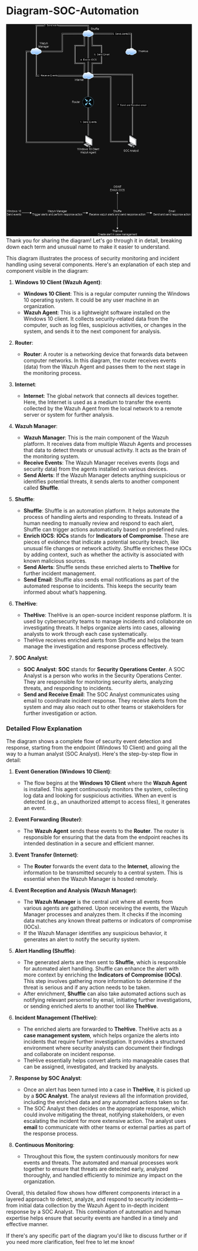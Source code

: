 # Diagram-SOC-Automation
![SOC Automation Diagram](SOC-Automation.drawio.png)
Thank you for sharing the diagram! Let's go through it in detail, breaking down each term and unusual name to make it easier to understand.

This diagram illustrates the process of security monitoring and incident handling using several components. Here's an explanation of each step and component visible in the diagram:

1. **Windows 10 Client (Wazuh Agent)**:
   - **Windows 10 Client**: This is a regular computer running the Windows 10 operating system. It could be any user machine in an organization.
   - **Wazuh Agent**: This is a lightweight software installed on the Windows 10 client. It collects security-related data from the computer, such as log files, suspicious activities, or changes in the system, and sends it to the next component for analysis.

2. **Router**:
   - **Router**: A router is a networking device that forwards data between computer networks. In this diagram, the router receives events (data) from the Wazuh Agent and passes them to the next stage in the monitoring process.

3. **Internet**:
   - **Internet**: The global network that connects all devices together. Here, the Internet is used as a medium to transfer the events collected by the Wazuh Agent from the local network to a remote server or system for further analysis.

4. **Wazuh Manager**:
   - **Wazuh Manager**: This is the main component of the Wazuh platform. It receives data from multiple Wazuh Agents and processes that data to detect threats or unusual activity. It acts as the brain of the monitoring system.
   - **Receive Events**: The Wazuh Manager receives events (logs and security data) from the agents installed on various devices.
   - **Send Alerts**: If the Wazuh Manager detects anything suspicious or identifies potential threats, it sends alerts to another component called **Shuffle**.

5. **Shuffle**:
   - **Shuffle**: Shuffle is an automation platform. It helps automate the process of handling alerts and responding to threats. Instead of a human needing to manually review and respond to each alert, Shuffle can trigger actions automatically based on predefined rules.
   - **Enrich IOCS**: **IOCs** stands for **Indicators of Compromise**. These are pieces of evidence that indicate a potential security breach, like unusual file changes or network activity. Shuffle enriches these IOCs by adding context, such as whether the activity is associated with known malicious sources.
   - **Send Alerts**: Shuffle sends these enriched alerts to **TheHive** for further incident management.
   - **Send Email**: Shuffle also sends email notifications as part of the automated response to incidents. This keeps the security team informed about what’s happening.

6. **TheHive**:
   - **TheHive**: TheHive is an open-source incident response platform. It is used by cybersecurity teams to manage incidents and collaborate on investigating threats. It helps organize alerts into cases, allowing analysts to work through each case systematically.
   - TheHive receives enriched alerts from Shuffle and helps the team manage the investigation and response process effectively.

7. **SOC Analyst**:
   - **SOC Analyst**: **SOC** stands for **Security Operations Center**. A SOC Analyst is a person who works in the Security Operations Center. They are responsible for monitoring security alerts, analyzing threats, and responding to incidents.
   - **Send and Receive Email**: The SOC Analyst communicates using email to coordinate incident response. They receive alerts from the system and may also reach out to other teams or stakeholders for further investigation or action.

### Detailed Flow Explanation
The diagram shows a complete flow of security event detection and response, starting from the endpoint (Windows 10 Client) and going all the way to a human analyst (SOC Analyst). Here's the step-by-step flow in detail:

1. **Event Generation (Windows 10 Client)**:
   - The flow begins at the **Windows 10 Client** where the **Wazuh Agent** is installed. This agent continuously monitors the system, collecting log data and looking for suspicious activities. When an event is detected (e.g., an unauthorized attempt to access files), it generates an event.

2. **Event Forwarding (Router)**:
   - The **Wazuh Agent** sends these events to the **Router**. The router is responsible for ensuring that the data from the endpoint reaches its intended destination in a secure and efficient manner.

3. **Event Transfer (Internet)**:
   - The **Router** forwards the event data to the **Internet**, allowing the information to be transmitted securely to a central system. This is essential when the Wazuh Manager is hosted remotely.

4. **Event Reception and Analysis (Wazuh Manager)**:
   - The **Wazuh Manager** is the central unit where all events from various agents are gathered. Upon receiving the events, the Wazuh Manager processes and analyzes them. It checks if the incoming data matches any known threat patterns or indicators of compromise (IOCs).
   - If the Wazuh Manager identifies any suspicious behavior, it generates an alert to notify the security system.

5. **Alert Handling (Shuffle)**:
   - The generated alerts are then sent to **Shuffle**, which is responsible for automated alert handling. Shuffle can enhance the alert with more context by enriching the **Indicators of Compromise (IOCs)**. This step involves gathering more information to determine if the threat is serious and if any action needs to be taken.
   - After enrichment, **Shuffle** can also take automated actions such as notifying relevant personnel by email, initiating further investigations, or sending enriched alerts to another tool like **TheHive**.

6. **Incident Management (TheHive)**:
   - The enriched alerts are forwarded to **TheHive**. TheHive acts as a **case management system**, which helps organize the alerts into incidents that require further investigation. It provides a structured environment where security analysts can document their findings and collaborate on incident response.
   - TheHive essentially helps convert alerts into manageable cases that can be assigned, investigated, and tracked by analysts.

7. **Response by SOC Analyst**:
   - Once an alert has been turned into a case in **TheHive**, it is picked up by a **SOC Analyst**. The analyst reviews all the information provided, including the enriched data and any automated actions taken so far.
   - The SOC Analyst then decides on the appropriate response, which could involve mitigating the threat, notifying stakeholders, or even escalating the incident for more extensive action. The analyst uses **email** to communicate with other teams or external parties as part of the response process.

8. **Continuous Monitoring**:
   - Throughout this flow, the system continuously monitors for new events and threats. The automated and manual processes work together to ensure that threats are detected early, analyzed thoroughly, and handled efficiently to minimize any impact on the organization.

Overall, this detailed flow shows how different components interact in a layered approach to detect, analyze, and respond to security incidents—from initial data collection by the Wazuh Agent to in-depth incident response by a SOC Analyst. This combination of automation and human expertise helps ensure that security events are handled in a timely and effective manner.

If there's any specific part of the diagram you'd like to discuss further or if you need more clarification, feel free to let me know!
